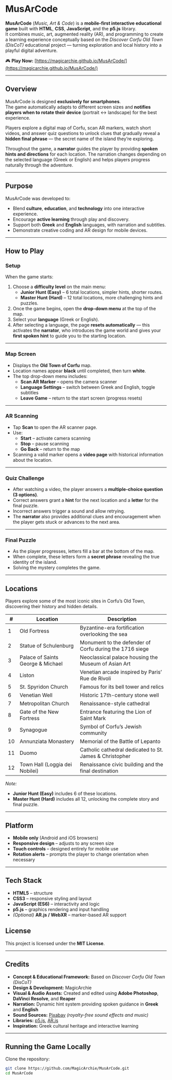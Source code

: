 # MusArCode  

**MusArCode** (*Music, Art & Code*) is a **mobile-first interactive educational game** built with **HTML**, **CSS**, **JavaScript**, and the **p5.js** library.  
It combines music, art, augmented reality (AR), and programming to create a learning experience conceptually based on the *Discover Corfu Old Town (DisCoT)* educational project — turning exploration and local history into a playful digital adventure.

🎮 **Play Now:** [https://magicarchie.github.io/MusArCode/](https://magicarchie.github.io/MusArCode/)

---

## Overview  

MusArCode is designed **exclusively for smartphones**.  
The game automatically adapts to different screen sizes and **notifies players when to rotate their device** (portrait ↔ landscape) for the best experience.  

Players explore a digital map of Corfu, scan AR markers, watch short videos, and answer quiz questions to unlock clues that gradually reveal a **hidden final phrase** — the secret name of the island they’re exploring.  

Throughout the game, a **narrator** guides the player by providing **spoken hints and directions** for each location. The narration changes depending on the selected language (Greek or English) and helps players progress naturally through the adventure.

---

## Purpose  

MusArCode was developed to:  
- Blend **culture**, **education**, and **technology** into one interactive experience.  
- Encourage **active learning** through play and discovery.  
- Support both **Greek** and **English** languages, with narration and subtitles.  
- Demonstrate creative coding and AR design for mobile devices.  

---

## How to Play  

### Setup  
When the game starts:  
1. Choose a **difficulty level** on the main menu:  
   - **Junior Hunt (Easy)** – 6 total locations, simpler hints, shorter routes.  
   - **Master Hunt (Hard)** – 12 total locations, more challenging hints and puzzles.  
2. Once the game begins, open the **drop-down menu** at the top of the map.  
3. Select your **language** (Greek or English).  
4. After selecting a language, the page **resets automatically** — this activates the **narrator**, who introduces the game world and gives your **first spoken hint** to guide you to the starting location.  

---

### Map Screen  
- Displays the **Old Town of Corfu** map.  
- Location names appear **black** until completed, then turn **white**.  
- The top drop-down menu includes:  
  - **Scan AR Marker** – opens the camera scanner  
  - **Language Settings** – switch between Greek and English, toggle subtitles  
  - **Leave Game** – return to the start screen (progress resets)

---

### AR Scanning  
- Tap **Scan** to open the AR scanner page.  
- Use:  
  - **Start** – activate camera scanning  
  - **Stop** – pause scanning  
  - **Go Back** – return to the map  
- Scanning a valid marker opens a **video page** with historical information about the location.

---

### Quiz Challenge  
- After watching a video, the player answers a **multiple-choice question (3 options)**.  
- Correct answers grant a **hint** for the next location and a **letter** for the final puzzle.  
- Incorrect answers trigger a sound and allow retrying.  
- The **narrator** also provides additional clues and encouragement when the player gets stuck or advances to the next area.  

---

### Final Puzzle  
- As the player progresses, letters fill a bar at the bottom of the map.  
- When complete, these letters form a **secret phrase** revealing the true identity of the island.  
- Solving the mystery completes the game.

---

## Locations  

Players explore some of the most iconic sites in Corfu’s Old Town, discovering their history and hidden details.  

| # | Location | Description |
|---|-----------|-------------|
| 1 | Old Fortress | Byzantine-era fortification overlooking the sea |
| 2 | Statue of Schulenburg | Monument to the defender of Corfu during the 1716 siege |
| 3 | Palace of Saints George & Michael | Neoclassical palace housing the Museum of Asian Art |
| 4 | Liston | Venetian arcade inspired by Paris’ Rue de Rivoli |
| 5 | St. Spyridon Church | Famous for its bell tower and relics |
| 6 | Venetian Well | Historic 17th-century stone well |
| 7 | Metropolitan Church | Renaissance-style cathedral |
| 8 | Gate of the New Fortress | Entrance featuring the Lion of Saint Mark |
| 9 | Synagogue | Symbol of Corfu’s Jewish community |
| 10 | Annunziata Monastery | Memorial of the Battle of Lepanto |
| 11 | Duomo | Catholic cathedral dedicated to St. James & Christopher |
| 12 | Town Hall (Loggia dei Nobilei) | Renaissance civic building and the final destination |

*Note:*  
- **Junior Hunt (Easy)** includes 6 of these locations.  
- **Master Hunt (Hard)** includes all 12, unlocking the complete story and final puzzle.

---

## Platform  

- **Mobile only** (Android and iOS browsers)  
- **Responsive design** – adjusts to any screen size  
- **Touch controls** – designed entirely for mobile use  
- **Rotation alerts** – prompts the player to change orientation when necessary  

---

## Tech Stack  

- **HTML5** – structure  
- **CSS3** – responsive styling and layout  
- **JavaScript (ES6)** – interactivity and logic  
- **p5.js** – graphics rendering and input handling  
- *(Optional)* **AR.js / WebXR** – marker-based AR support  

## License  

This project is licensed under the **MIT License**.  

---

## Credits  

- **Concept & Educational Framework:** Based on *Discover Corfu Old Town (DisCoT)*  
- **Design & Development:** MagicArchie  
- **Visual & Audio Assets:** Created and edited using **Adobe Photoshop**, **DaVinci Resolve**, and **Reaper**  
- **Narration:** Dynamic hint system providing spoken guidance in **Greek** and **English**  
- **Sound Sources:** [Pixabay](https://pixabay.com/) *(royalty-free sound effects and music)*  
- **Libraries:** [p5.js](https://p5js.org/), [AR.js](https://aframe.io/blog/arjs/)  
- **Inspiration:** Greek cultural heritage and interactive learning  

---

## Running the Game Locally  

Clone the repository:  
```bash
git clone https://github.com/MagicArchie/MusArCode.git
cd MusArCode

